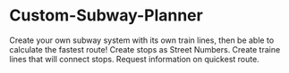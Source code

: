 # Custom-Subway-Planner
Create your own subway system with its own train lines, then be able to calculate the fastest route!
Create stops as Street Numbers.
Create traine lines that will connect stops.
Request information on quickest route.
